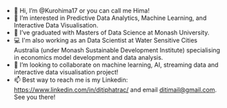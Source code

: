 - 👋 Hi, I’m @Kurohima17 or you can call me Hima!
- 👀 I’m interested in Predictive Data Analytics, Machine Learning, and Interactive Data Visualisation.
- 🌱 I’ve graduated with Masters of Data Science at Monash University.
- 💻 I'm also working as an Data Scientist at Water Sensitive Cities Australia (under Monash Sustainable Development Institute) specialising in economics model development and data analysis.
- 💞️ I’m looking to collaborate on machine learning, AI, streaming data and interactive data visualisation project!
- 📫 Best way to reach me is my Linkedin: https://www.linkedin.com/in/ditiphatrac/ and email ditimail@gmail.com. See you there!

<!---
Kurohima17/Kurohima17 is a ✨ special ✨ repository because its `README.md` (this file) appears on your GitHub profile.
You can click the Preview link to take a look at your changes.
--->
